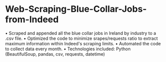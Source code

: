 # Web-Scraping-Blue-Collar-Jobs-from-Indeed

•   Scraped and appended all the blue collar jobs in Ireland by industry to a .csv file.
•   Optimized the code to minimize srapes/requests ratio to extract maximum information within Indeed's scraping limits.
•   Automated the code to collect data every month.
•   Technologies included: Python (BeautifulSoup, pandas, csv, requests, datetime)
